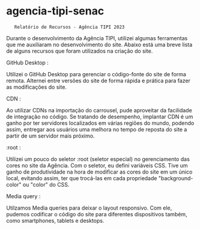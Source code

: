 # agencia-tipi-senac

       Relatório de Recursos - Agência TIPI 2023

Durante o desenvolvimento da Agência TIPI, utilizei algumas ferramentas que
me auxiliaram no desenvolvimento do site. Abaixo está uma breve lista de
alguns recursos que foram utilizados na criação do site.

GitHub Desktop :

Utilizei o GitHub Desktop para gerenciar o código-fonte do site de forma remota.
Alternei entre versões do site de forma rápida e prática para fazer as modificações
do site.

CDN :

Ao utilizar CDNs na importação do carrousel, pude aproveitar da facilidade
de integração no código. Se tratando de desempenho, implantar CDN é um ganho por ter servidores localizados em várias regiões do mundo, podendo assim, entregar aos usuários uma melhora no tempo de reposta do site a partir de um servidor mais próximo.

:root :

Utilizei um pouco do seletor :root (seletor especial) no gerenciamento das cores
no site da Agência. Com o seletor, eu defini variáveis CSS. Tive um ganho de produtividade na hora de modificar as cores do site em um único local, evitando assim, ter que trocá-las em cada propriedade "background-color" ou "color" do CSS.

Media query :

Utilzamos Media queries para deixar o layout responsivo. Com ele, pudemos codificar o código do site para diferentes dispositivos também, como smartphones, tablets e desktops.


